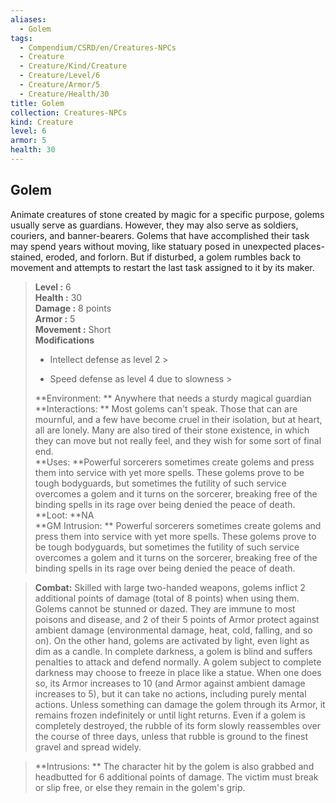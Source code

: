 ```yaml
---
aliases:
  - Golem
tags:
  - Compendium/CSRD/en/Creatures-NPCs
  - Creature
  - Creature/Kind/Creature
  - Creature/Level/6
  - Creature/Armor/5
  - Creature/Health/30
title: Golem
collection: Creatures-NPCs
kind: Creature
level: 6
armor: 5
health: 30
---
```

## Golem  
Animate creatures of stone created by magic for a specific purpose, golems usually serve as guardians. However, they may also serve as soldiers, couriers, and banner-bearers. Golems that have accomplished their task may spend years without moving, like statuary posed in unexpected places-stained, eroded, and forlorn. But if disturbed, a golem rumbles back to movement and attempts to restart the last task assigned to it by its maker.  

  
> **Level :** 6  
> **Health :** 30  
> **Damage :** 8 points  
> **Armor :** 5  
> **Movement :** Short  
> **Modifications**  
>- Intellect defense as level 2 >
>  
>- Speed defense as level 4 due to slowness >
>  
> **Environment: ** Anywhere that needs a sturdy magical guardian  
> **Interactions: ** Most golems can't speak. Those that can are mournful, and a few have become cruel in their isolation, but at heart, all are lonely. Many are also tired of their stone existence, in which they can move but not really feel, and they wish for some sort of final end.  
> **Uses: **Powerful sorcerers sometimes create golems and press them into service with yet more spells. These golems prove to be tough bodyguards, but sometimes the futility of such service overcomes a golem and it turns on the sorcerer, breaking free of the binding spells in its rage over being denied the peace of death.  
> **Loot: **NA  
> **GM Intrusion: ** Powerful sorcerers sometimes create golems and press them into service with yet more spells. These golems prove to be tough bodyguards, but sometimes the futility of such service overcomes a golem and it turns on the sorcerer, breaking free of the binding spells in its rage over being denied the peace of death.  

> **Combat:** 
> Skilled with large two-handed weapons, golems inflict 2 additional points of damage (total of 8 points) when using them. Golems cannot be stunned or dazed. They are immune to most poisons and disease, and 2 of their 5 points of Armor protect against ambient damage (environmental damage, heat, cold, falling, and so on).
On the other hand, golems are activated by light, even light as dim as a candle. In complete darkness, a golem is blind and suffers penalties to attack and defend normally. A golem subject to complete darkness may choose to freeze in place like a statue. When one does so, its Armor increases to 10 (and Armor against ambient damage increases to 5), but it can take no actions, including purely mental actions. Unless something can damage the golem through its Armor, it remains frozen indefinitely or until light returns.
Even if a golem is completely destroyed, the rubble of its form slowly reassembles over the course of three days, unless that rubble is ground to the finest gravel and spread widely.  
  

> **Intrusions: ** 
> The character hit by the golem is also grabbed and headbutted for 6 additional points of damage. The victim must break or slip free, or else they remain in the golem's grip.  
